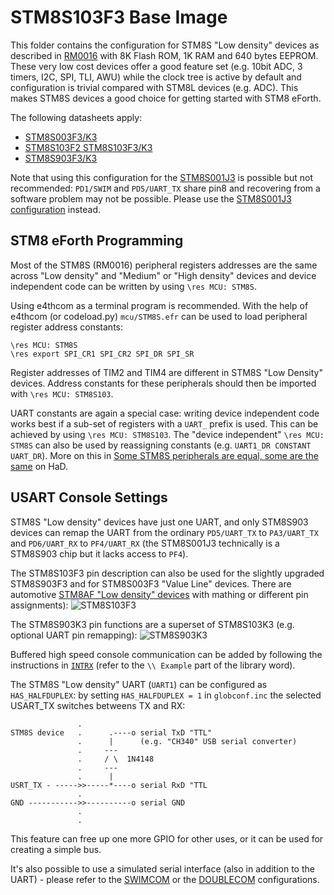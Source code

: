 # STM8S103F3 Base Image

This folder contains the configuration for STM8S "Low density" devices as described in [RM0016](https://www.st.com/resource/en/reference_manual/cd00190271-stm8s-series-and-stm8af-series-8-bit-microcontrollers-stmicroelectronics.pdf) with 8K Flash ROM, 1K RAM and 640 bytes EEPROM. These very low cost devices offer a good feature set (e.g. 10bit ADC, 3 timers, I2C, SPI, TLI, AWU) while the clock tree is active by default and configuration is trivial compared with STM8L devices (e.g. ADC). This makes STM8S devices a good choice for getting started with STM8 eForth.

The following datasheets apply:

* [STM8S003F3/K3](https://www.st.com/resource/en/datasheet/stm8s003f3.pdf)
* [STM8S103F2 STM8S103F3/K3](https://www.st.com/resource/en/datasheet/stm8s103f3.pdf)
* [STM8S903F3/K3](https://www.st.com/resource/en/datasheet/stm8s903f3.pdf)

Note that using this configuration for the [STM8S001J3](https://www.st.com/resource/en/datasheet/stm8s001j3.pdf) is possible but not recommended: `PD1/SWIM` and `PD5/UART_TX` share pin8 and recovering from a software problem may not be possible. Please use the [STM8S001J3 configuration](https://github.com/TG9541/stm8ef/tree/master/STM8S001J3) instead.

## STM8 eForth Programming

Most of the STM8S (RM0016) peripheral registers addresses are the same across "Low density" and "Medium" or "High density" devices and device independent code can be written by using `\res MCU: STM8S`.

Using e4thcom as a terminal program is recommended. With the help of e4thcom (or codeload.py) `mcu/STM8S.efr` can be used to load peripheral register address constants:

```Forth
\res MCU: STM8S
\res export SPI_CR1 SPI_CR2 SPI_DR SPI_SR
```

Register addresses of TIM2 and TIM4 are different in STM8S "Low Density" devices. Address constants for these peripherals should then be imported with `\res MCU: STM8S103`.

UART constants are again a special case: writing device independent code works best if a sub-set of registers with a `UART_` prefix is used. This can be achieved by using `\res MCU: STM8S103`. The "device independent" `\res MCU: STM8S` can also be used by reassigning constants (e.g. `UART1_DR CONSTANT UART_DR`). More on this in [Some STM8S peripherals are equal, some are the same](https://hackaday.io/project/16097-eforth-for-cheap-stm8s-gadgets/log/178072-some-stm8s-peripherals-are-equal-some-are-the-same) on HaD.

## USART Console Settings

STM8S "Low density" devices have just one UART, and only STM8S903 devices can remap the UART from the ordinary `PD5/UART_TX` to `PA3/UART_TX` and `PD6/UART_RX` to `PF4/UART_RX` (the STM8S001J3 technically is a STM8S903 chip but it lacks access to `PF4`).

The STM8S103F3 pin description can also be used for the slightly upgraded STM8S903F3 and for STM8S003F3 "Value Line" devices. There are automotive [STM8AF "Low density" devices](https://github.com/TG9541/stm8ef/wiki/STM8-Low-Density-Devices) with mathing or different pin assignments):
![STM8S103F3](https://user-images.githubusercontent.com/5466977/96366390-b6abe180-1147-11eb-9333-cf47f83759ba.png)

The STM8S903K3 pin functions are a superset of STM8S103K3 (e.g. optional UART pin remapping):
![STM8S903K3](https://user-images.githubusercontent.com/5466977/96366224-7730c580-1146-11eb-90da-1230533a9505.png)

Buffered high speed console communication can be added by following the instructions in [`INTRX`](https://github.com/TG9541/stm8ef/blob/master/lib/INTRX) (refer to the `\\ Example` part of the library word).

The STM8S "Low density" UART (`UART1`) can be configured as `HAS_HALFDUPLEX`: by setting `HAS_HALFDUPLEX = 1` in `globconf.inc` the selected USART_TX switches betweens TX and RX:

```
               .
STM8S device   .      .----o serial TxD "TTL"
               .      |      (e.g. "CH340" USB serial converter)
               .     ---
               .     / \  1N4148
               .     ---
               .      |
USRT_TX - ----->>-----*----o serial RxD "TTL
               .
GND ----------->>----------o serial GND
               .
               .
```

This feature can free up one more GPIO for other uses, or it can be used for creating a simple bus.

It's also possible to use a simulated serial interface (also in addition to the UART) - please refer to the [SWIMCOM](https://github.com/TG9541/stm8ef/tree/master/SWIMCOM) or the [DOUBLECOM](https://github.com/TG9541/stm8ef/tree/master/DOUBLECOM) configurations.
